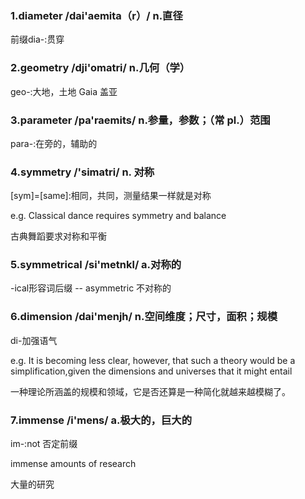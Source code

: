 <!-- ---
title: 自定义 Vue 页面
--- -->

### 1.diameter  /dai'aemita（r）/ n.直径
前缀dia-:贯穿


### 2.geometry /dji'omatri/ n.几何（学） 
geo-:大地，土地  Gaia 盖亚


### 3.parameter /pa'raemits/ n.参量，参数；（常 pl.）范围
para-:在旁的，辅助的


### 4.symmetry /'simatri/ n. 对称
[sym]=[same]:相同，共同，测量结果一样就是对称

e.g. Classical dance requires symmetry and balance

古典舞蹈要求对称和平衡

### 5.symmetrical /si'metnkl/ a.对称的
-ical形容词后缀 -- asymmetric 不对称的

### 6.dimension /dai'menjh/ n.空间维度；尺寸，面积；规模
di-加强语气

e.g. It is becoming less clear, however, that such a theory would be a simplification,given the dimensions and universes that it might entail

一种理论所涵盖的规模和领域，它是否还算是一种简化就越来越模糊了。

### 7.immense /i'mens/ a.极大的，巨大的
im-:not 否定前缀

immense amounts of research

大量的研究

<style>
.page-meta {
    display: none;
}
</style>